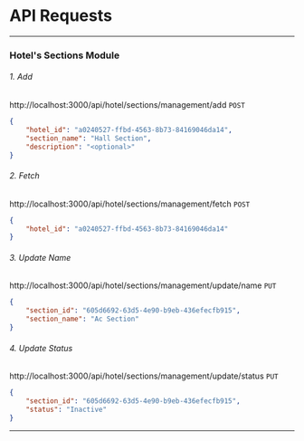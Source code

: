 
# API Requests

----------------------------------------------------------------------------------

### Hotel's Sections Module

###### 1. Add
http://localhost:3000/api/hotel/sections/management/add
`POST`
```json
{
    "hotel_id": "a0240527-ffbd-4563-8b73-84169046da14",
    "section_name": "Hall Section",
    "description": "<optional>"
}
```

###### 2. Fetch
http://localhost:3000/api/hotel/sections/management/fetch
`POST`
```json
{
    "hotel_id": "a0240527-ffbd-4563-8b73-84169046da14"
}
```

###### 3. Update Name
http://localhost:3000/api/hotel/sections/management/update/name
`PUT`
```json
{
    "section_id": "605d6692-63d5-4e90-b9eb-436efecfb915",
    "section_name": "Ac Section"
}
```

###### 4. Update Status
http://localhost:3000/api/hotel/sections/management/update/status
`PUT`
```json
{
    "section_id": "605d6692-63d5-4e90-b9eb-436efecfb915",
    "status": "Inactive"
}
```
----------------------------------------------------------------------------------
